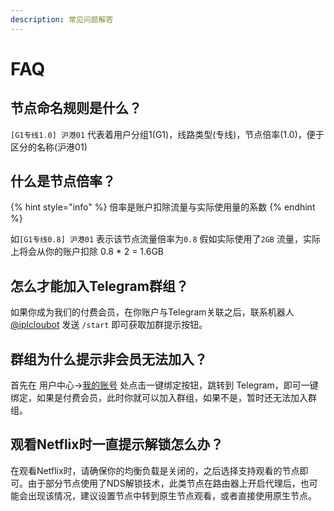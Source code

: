 ```yaml
---
description: 常见问题解答
---
```


# FAQ

## 节点命名规则是什么？

`[G1专线1.0] 沪港01` 代表着用户分组1\(G1\)，线路类型\(专线\)，节点倍率\(1.0\)，便于区分的名称\(沪港01\)

## 什么是节点倍率？

{% hint style="info" %}
倍率是账户扣除流量与实际使用量的系数
{% endhint %}

如`[G1专线0.8] 沪港01` 表示该节点流量倍率为`0.8` 假如实际使用了`2GB` 流量，实际上将会从你的账户扣除 0.8 \* 2 = 1.6GB

## 怎么才能加入Telegram群组？

如果你成为我们的付费会员，在你账户与Telegram关联之后，联系机器人 [@iplcloubot](https://t.me/iplcloubot) 发送 `/start` 即可获取加群提示按钮。

## 群组为什么提示非会员无法加入？

首先在 用户中心-&gt;[我的账号](https://order.iplcm.online/user/profile) 处点击一键绑定按钮，跳转到 Telegram，即可一键绑定，如果是付费会员，此时你就可以加入群组，如果不是，暂时还无法加入群组。

## 观看Netflix时一直提示解锁怎么办？

在观看Netflix时，请确保你的均衡负载是关闭的，之后选择支持观看的节点即可。由于部分节点使用了NDS解锁技术，此类节点在路由器上开启代理后，也可能会出现该情况，建议设置节点中转到原生节点观看，或者直接使用原生节点。



